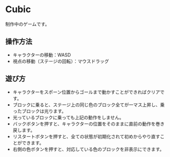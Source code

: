 # Cubic
制作中のゲームです。

## 操作方法
- キャラクターの移動：WASD
- 視点の移動（ステージの回転）：マウスドラッグ

## 遊び方
- キャラクターをスポーン位置からゴールまで動かすことができればクリアです。
- ブロックに乗ると、ステージ上の同じ色のブロック全てが一マス上昇し、乗ったブロックは光ります。
- 光っているブロックに乗っても上記の動作をしません。
- バックボタンを押すと、キャラクターの位置をそのままに直前の動作を巻き戻します。
- リスタートボタンを押すと、全ての状態が初期化されて初めからやり直すことができます。
- 右側の色ボタンを押すと、対応している色のブロックを非表示にできます。
